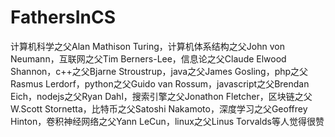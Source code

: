 # FathersInCS
计算机科学之父Alan Mathison Turing，计算机体系结构之父John von Neumann，互联网之父Tim Berners-Lee，信息论之父Claude Elwood Shannon，c++之父Bjarne Stroustrup，java之父James Gosling，php之父Rasmus Lerdorf，python之父Guido van Rossum，javascript之父Brendan Eich，nodejs之父Ryan Dahl，搜索引擎之父Jonathon Fletcher，区块链之父W.Scott Stornetta，比特币之父Satoshi Nakamoto，深度学习之父Geoffrey Hinton，卷积神经网络之父Yann LeCun，linux之父Linus Torvalds等人觉得很赞
